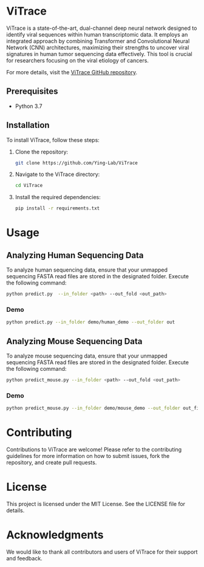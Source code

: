 # ViTrace


ViTrace is a state-of-the-art, dual-channel deep neural network designed to identify viral sequences within human transcriptomic data. It employs an integrated approach by combining Transformer and Convolutional Neural Network (CNN) architectures, maximizing their strengths to uncover viral signatures in human tumor sequencing data effectively. This tool is crucial for researchers focusing on the viral etiology of cancers.

For more details, visit the [ViTrace GitHub repository](https://github.com/Ying-Lab/ViTrace).


## Prerequisites

- Python 3.7


## Installation

To install ViTrace, follow these steps:

1. Clone the repository:
   ```bash
   git clone https://github.com/Ying-Lab/ViTrace
2. Navigate to the ViTrace directory:
   ```bash
   cd ViTrace
3. Install the required dependencies:
   ```bash
   pip install -r requirements.txt
# Usage
## Analyzing Human Sequencing Data
To analyze human sequencing data, ensure that your unmapped sequencing FASTA read files are stored in the designated folder. Execute the following command:
   ```bash
   python predict.py  --in_folder <path> --out_fold <out_path>   
```
### Demo
   ```bash
   python predict.py --in_folder demo/human_demo --out_folder out
```

## Analyzing Mouse Sequencing Data
To analyze mouse sequencing data, ensure that your unmapped sequencing FASTA read files are stored in the designated folder. Execute the following command:

```bash
python predict_mouse.py --in_folder <path> --out_fold <out_path>
```

### Demo
   ```bash
python predict_mouse.py --in_folder demo/mouse_demo --out_folder out_file
```

# Contributing
Contributions to ViTrace are welcome! Please refer to the contributing guidelines for more information on how to submit issues, fork the repository, and create pull requests.

# License

This project is licensed under the MIT License. See the LICENSE file for details.

# Acknowledgments
We would like to thank all contributors and users of ViTrace for their support and feedback.
